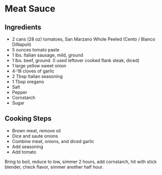 # Meat Sauce

## Ingredients
- 2 cans (28 oz) tomatoes, San Marzano Whole Peeled (Cento / Bianco DiNapoli)
- 5 ounces tomato paste
- 1 lbs. Italian sausage, mild, ground
- 1 lbs. beef, ground. (I used leftover cooked flank steak, diced)
- 1 large yellow sweet onion
- 4-18 cloves of garlic
- 2 Tbsp Italian seasoning
- 1 Tbsp oregano
- Salt
- Pepper
- Cornstarch
- Sugar


## Cooking Steps
- Brown meat, remove oil
- Dice and saute onions
- Combine meat, onions, and diced garlic
- Add seasoning
- Add tomato

Bring to boil, reduce to low, simmer 2 hours, add cornstarch, hit with stick blender, check flavor, simmer another half hour.
